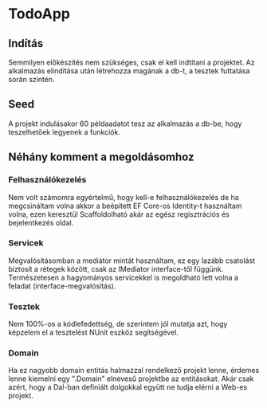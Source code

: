 ﻿# TodoApp

## Indítás
Semmilyen előkészítés nem szükséges, csak el kell indtítani a projektet. Az alkalmazás elindítása után létrehozza magának a db-t, a tesztek futtatása során szintén.

## Seed
A projekt indulásakor 60 példaadatot tesz az alkalmazás a db-be, hogy teszelhetőek legyenek a funkciók.

## Néhány komment a megoldásomhoz

### Felhasználókezelés
Nem volt számomra egyértelmű, hogy kell-e felhasználókezelés de ha megcsináltam volna akkor a beépített EF Core-os Identity-t használtam volna, ezen keresztül Scaffoldolható akár az egész regisztrációs és bejelentkezés oldal.
### Servicek
Megvalósításomban a mediátor mintát használtam, ez egy lazább csatolást biztosít a rétegek között, csak az IMediator interface-től függünk. Természetesen a hagyományos servicekkel is megoldható lett volna a feladat (interface-megvalósítás).
### Tesztek
Nem 100%-os a kódlefedettség, de szerintem jól mutatja azt, hogy képzelem el a tesztelést NUnit eszköz segítségével.
### Domain
Ha ez nagyobb domain entitás halmazzal rendelkező projekt lenne, érdemes lenne kiemelni egy ".Domain" elnevesű projektbe az entitásokat. Akár csak azért, hogy a Dal-ban definiált dolgokkal együtt ne tudja elérni a Web-es projekt.

